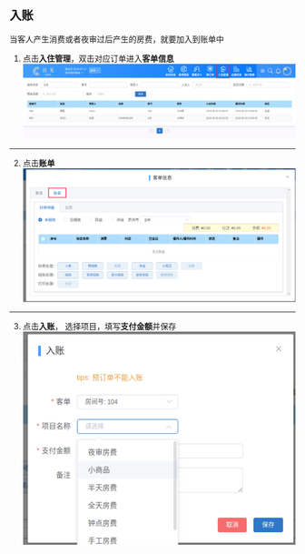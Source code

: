 ## 入账
当客人产生消费或者夜审过后产生的房费，就要加入到账单中
1. 点击**入住管理**，双击对应订单进入**客单信息**
![](images/screenshot_1567999216036.png)
*****
2. 点击**账单**
![](images/screenshot_1567999265972.png)
*****
3. 点击**入账**， 选择项目，填写**支付金额**并保存
![](images/screenshot_1567999369012.png)
